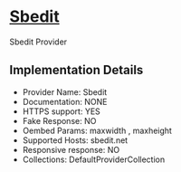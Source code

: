 # [Sbedit](https://sbedit.net)

Sbedit Provider

## Implementation Details

- Provider
Name: Sbedit
- Documentation: NONE
- HTTPS support: YES
- Fake Response: NO
- Oembed Params: maxwidth , maxheight
- Supported Hosts: sbedit.net
- Responsive response: NO
- Collections: DefaultProviderCollection


